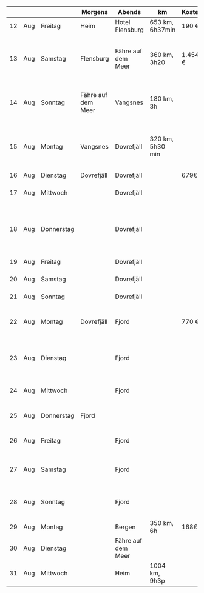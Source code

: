 |    |     |            | Morgens            | Abends             | km |Kosten  |Tour|Essen|
| -- | --- | ---------- | ------------------ | ------------------ | ------- | ------- | ------- |-------|
| 12 | Aug | Freitag    | Heim               | Hotel Flensburg         | 653 km, 6h37min  | 190 €   ||FastFood|
| 13 | Aug | Samstag    | Flensburg            | Fähre auf dem Meer |360 km, 3h20| 1.454 € |Wikingerdorf in Dänemark / Spaziergang am Meer|Mo: Bäckerei, Mi: unterwgs, A: an Faehre|
| 14 | Aug | Sonntag    | Fähre auf dem Meer | Vangsnes | 180 km, 3h|   ||Mo: Buffet, Mi: mitbringen, A: einkaufen|
| 15 | Aug | Montag     | Vangsnes         | Dovrefjäll         |   320 km, 5h30 min|      |Tour: WiN No. 19, 8km, 3h30, 400m, Skiölden |Mo: mirbringen, Mi: Supermarkt, A: Supermarkt|
| 16 | Aug | Dienstag   |   Dovrefjäll       | Dovrefjäll         | | 679€|||
| 17 | Aug | Mittwoch   |                    | Dovrefjäll         |   |      |Tour: Moschusochsen im Dovrefjell||
| 18 | Aug | Donnerstag |          |   Dovrefjäll                 || |Vagamo, Lom: Museumsdorf Jutulheimen, Stabkirchen,  Gebirgsmuseen, Freilichtmuseen|
| 19 | Aug | Freitag    |                    | Dovrefjäll         |   |      |Gjendesheim via Ridderspranget||
| 20 | Aug | Samstag    |                    | Dovrefjäll         |   |      |Leichte Tour im Rondane||
| 21 | Aug | Sonntag    |                    | Dovrefjäll         | |        |Tour: Galdhöpiggen||
| 22 | Aug | Montag     | Dovrefjäll         | Fjord              | |770 €   |NM No.9 3h45, 420hm, 12,6 km oder Geirangerfjord||
| 23 | Aug | Dienstag   |                    | Fjord              |     |    |Alesund: Jugendstil-Wanderung, Hausberg, Atlantikpark||
| 24 | Aug | Mittwoch   |                    | Fjord              |    |     |Alesund: Sunnmore Museum||
| 25 | Aug | Donnerstag | Fjord              |                    |||Wanderung Runde, 3h30, 7,9km, 300hm|
| 26 | Aug | Freitag    |                    | Fjord              |    |     |Wanderung Gurskoya, 3h15, 9km, 40öhm||
| 27 | Aug | Samstag    |                    | Fjord              |     |    |Wanderung auf Hareidland, 5h15, 15,8km, 580hm||
| 28 | Aug | Sonntag    |                    | Fjord              |         ||Einzelwanderung Steinstolen, 3h3p, 70öhm, 9km|
| 29 | Aug | Montag     |                    | Bergen             | 350 km, 6h |168€    |||
| 30 | Aug | Dienstag   |                    | Fähre auf dem Meer |      |   |||
| 31 | Aug | Mittwoch   |                    | Heim               |  1004 km, 9h3p    |   |||
